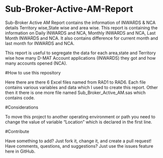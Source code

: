 # Sub-Broker-Active-AM-Report

Sub-Broker Active AM Report contains the information of INWARDS & NCA details Territory wise,State wise and area wise.
This report is containing the information on Daily INWARDS and NCA, Monthly INWARDS and NCA, Last Month INWARDS and NCA. 
It also contains difference for current month and last month  for INWARDS and NCA.

This report is useful to segregate the data for each area,state and Territory wise how many D-MAT Account applications (INWARDS) they got and how many accounts opened (NCA).

#How to use this repository

Here there are there 6 Excel files named from RAD1 to RAD6. Each file contains various variables and data which I used to create this report. Other then it there is one more file named Sub_Broker_Active_AM.sas which contains code.

#Considerations

To move this project to another operating environment or path you need to change the value of variable “Location” which is declared in the first line.

#Contribute

Have something to add? Just fork it, change it, and create a pull request! Have comments, questions, and suggestions? Just use the issues feature here in GitHub.
